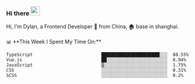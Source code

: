 ### Hi there <img src="https://media.giphy.com/media/hvRJCLFzcasrR4ia7z/giphy.gif" width="25px">

<!-- ![visitors](https://visitor-badge.glitch.me/badge?page_id=dislfyer.dislfyer) --!>

Hi, I'm Dylan, a Frontend Developer 🚀 from China, 🏠 base in shanghai.
<br/>
<br/>

📊 **This Week I Spent My Time On:**


<!--START_SECTION:waka-->

```text
TypeScript                          ██████████████████████░░░  88.55%
Vue.js                              ██░░░░░░░░░░░░░░░░░░░░░░░  8.94%
JavaScript                          ▒░░░░░░░░░░░░░░░░░░░░░░░░  1.75%
CSS                                 ░░░░░░░░░░░░░░░░░░░░░░░░░  0.31%
SCSS                                ░░░░░░░░░░░░░░░░░░░░░░░░░  0.2%
```

<!--END_SECTION:waka-->

<!--
**About Me:**
 -->

